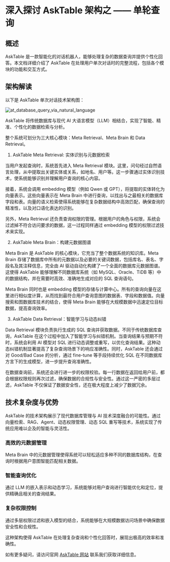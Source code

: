 # 深入探讨 AskTable 架构之 —— 单轮查询

## 概述
AskTable 是一款智能化的对话机器人，能够处理复杂的数据查询并提供个性化回答。本文档详细介绍了 AskTable 在处理用户单次对话时的完整流程，包括各个模块的功能和交互方式。

## 架构解读
以下是 AskTable 单次对话技术架构图：


<div className="img-center xlarge">
  <img src="/img/asktable/at_database_query_via_natural_language.png" alt="at_database_query_via_natural_language" />
</div>

AskTable 将传统数据库与现代 AI 大语言模型（LLM）相结合，实现了智能、精准、个性化的数据检索与分析。

整个系统可划分为三大核心模块：Meta Retrieval、Meta Brain 和 Data Retrieval。

1. AskTable Meta Retrieval: 实体识别与元数据检索
   
  当用户发起查询时，系统首先进入 Meta Retrieval 模块。这里，问句经过自然语言处理，从中提取出关键实体或关系，如地名、用户等。这一步骤通过实体识别技术，使系统能够识别并理解用户查询的核心内容。

  接着，系统会调用 embedding 模型（例如 Qwen 或 GPT），将提取的实体转化为向量表示。这些向量表示在 Meta Brain 中进行查询，以找出与之最相关的数据库字段和表。向量的语义检索使得系统能够在复杂数据结构中高效匹配，确保查询的精准性，以及对口语化表达的识别。

  另外，Meta Retrieval 还负责查询权限的管理。根据用户的角色与权限，系统会过滤掉不符合访问要求的数据，这一过程同样通过 embedding 模型的权限过滤技术来实现。

2. AskTable Meta Brain：构建元数据图谱

  Meta Brain 是 AskTable 的核心模块，它充当了整个数据系统的知识库。Meta Brain 存储了数据库中所有的元数据以及必要的关键词数据，包括库名、表名、字段名及其注释信息，完全由 AI 驱动自动化构建了一个全面的数据库元数据图谱。这使得 AskTable 能够理解不同数据库系统（如 MySQL、Oracle、TiDB 等）中的数据结构，并在需要时高效、准确地生成对应的 SQL 查询语句。

  Meta Brain 同时也是 embedding 模型的存储与计算中心。所有的查询向量在这里进行相似度计算，从而找到最符合用户查询意图的数据表、字段和数据值。向量搜索和图数据库技术的结合，使得 Meta Brain 能够在大规模数据中迅速定位目标数据，提高查询效率。

3. AskTable Data Retrieval：智能学习与动态纠错
   
  Data Retrieval 模块负责执行生成的 SQL 查询并获取数据。不同于传统数据库查询，AskTable 在这个过程中加入了智能学习与纠错机制。当查询结果与预期不符时，系统会利用 AI 模型对 SQL 进行动态调整或重写，以优化查询结果。这种动态纠错机制显著提高了复杂查询场景下的响应准确性。同时，AskTable 还会通过对 Good/Bad Case 的分析，通过 fine-tune 等手段持续优化 SQL 在不同数据库方言下的生成模型，进一步提升查询准确性。

  在数据查询前，系统还会进行进一步的权限校验。每一行数据在返回给用户前，都会根据权限规则再次过滤，确保数据的合规性与安全性。通过这一严密的多层过滤，AskTable 不仅保证了数据安全性，还在极大程度上减少了数据冗余。

## 技术复杂度与优势
AskTable 的技术架构展示了现代数据库管理与 AI 技术深度融合的可能性。通过向量检索、RAG、Agent、动态权限管理、动态 SQL 重写等技术，系统实现了传统应用难以企及的智能与灵活性。

### 高效的元数据管理
Meta Brain 中的元数据管理使得系统可以轻松适应多种不同的数据库结构，在查询时根据用户意图智能匹配相关数据。

### 智能查询优化
通过 LLM 的嵌入表示和动态学习，系统能够对用户查询进行智能优化和定位，提供精确且相关的查询结果。

### 复杂权限控制
通过多层权限过滤和嵌入模型的结合，系统能够在大规模数据访问场景中确保数据安全性和合规性。

这种架构使得 AskTable 在处理复杂查询和个性化回答时，展现出极高的效率和准确性。

如有更多疑问，请访问官网 [AskTable 网站](https://asktable.com) 联系我们获取详细信息。
